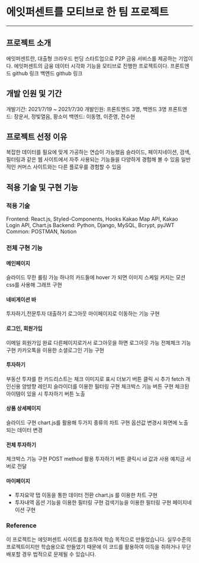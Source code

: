 # 에잇퍼센트를 모티브로 한 팀 프로젝트
---
## 프로젝트 소개
에잇퍼센트란, 대출형 크라우드 펀딩 스타트업으로 P2P 금융 서비스를 제공하는 기업이다.
에잇퍼센트의 금융 데이터 시각화 기능을 모티브로 진행한 프로젝트이다.
프론트엔드 github 링크
백엔드 github 링크

## 개발 인원 및 기간
개발기간: 2021/7/19 ~ 2021/7/30
개발인원: 프론트엔드 3명, 백엔드 3명
프론트엔드: 장운서, 정빛열음, 황소미
백엔드: 이동명, 이준영, 전수현

## 프로젝트 선정 이유
복잡한 데이터를 필요에 맞게 가공하는 연습이 가능했음
슬라이드, 페이지네이션, 검색, 필터링과 같은 웹 사이트에서 자주 사용되는 기능들을 다양하게 경험해 볼 수 있음
일반적인 커머스 사이트와는 다른 플로우를 경험할 수 있음

## 적용 기술 및 구현 기능

### 적용 기술
Frontend: React.js, Styled-Components, Hooks
                Kakao Map API, Kakao Login API, Chart.js
Backend: Python, Django, MySQL, Bcrypt, pyJWT
Common: POSTMAN, Notion

### 전체 구현 기능
#### 메인페이지
슬라이드 무한 롤링 가능
하나의 카드들에 hover 가 되면 이미지 스케일 커지는 모션
css를 사용해 그래프 구현

#### 네비게이션 바
투자하기,전문투자 대출하기 로그아웃 마이페이지로 이동하는 기능 구현

#### 로그인, 회원가입
이메일 회원가입 완료
다른페이지로가서 로그아웃을 하면 로그아웃 가능
전체체크 기능 구현
카카오톡을 이용한 소셜로그인 기능 구현

#### 투자하기
부동산
투자를 한 카드리스트는 체크 이미지로 표시
더보기 버튼 클릭 시 추가 fetch
개인신용
양방향 레인지 슬라이더를 이용한 필터링 구현
체크박스 기능 버튼 구현
체크된 아이템이 있을 시 투자하기 버튼 노출

#### 상품 상세페이지
슬라이드 구현
chart.js를 활용해 두가지 종류의 차트 구현
옵션값 변경시 화면에 노출되는 데이터 변경

#### 전체 투자하기
체크박스 기능 구현
POST method 활용
투자하기 버튼 클릭시 id 값과 사용 예치금 서버로 전달

#### 마이페이지
- 투자요약
탭 이동을 통한 데이터 전환
chart.js 를 이용한 차트 구현
- 투자내역
옵션 기능을 이용한 필터링 구현
검색기능을 이용한 필터링 구현
페이지네이션 구현

### Reference
이 프로젝트는 에잇퍼센트 사이트를 참조하여 학습 목적으로 만들었습니다.
실무수준의 프로젝트이지만 학습용으로 만들었기 때문에 이 코드를 활용하여 이득을 취하거나 무단 배포할 경우 법적으로 문제될 수 있습니다.
